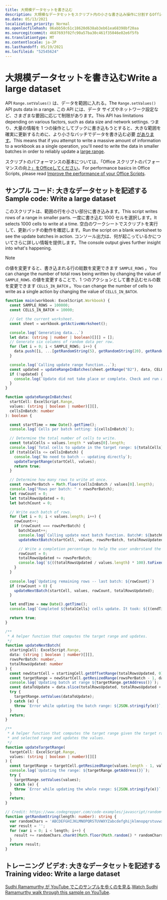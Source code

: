 ```yaml
---
title: 大規模データセットを書き込む
description: 大規模なデータセットをスクリプト内の小さな書き込み操作に分割するOfficeします。
ms.date: 05/13/2021
localization_priority: Normal
ms.openlocfilehash: 06abb58c61c18620d638ab3eb61ea68398bf20aa
ms.sourcegitcommit: 4687693f02fc90a57ba30c461f35046e02e6f5fb
ms.translationtype: MT
ms.contentlocale: ja-JP
ms.lasthandoff: 05/19/2021
ms.locfileid: "52545624"
---
```

# <a name="write-a-large-dataset"></a><span data-ttu-id="b4f21-103">大規模データセットを書き込む</span><span class="sxs-lookup"><span data-stu-id="b4f21-103">Write a large dataset</span></span>

<span data-ttu-id="b4f21-104">API `Range.setValues()` は、データを範囲に入れる。</span><span class="sxs-lookup"><span data-stu-id="b4f21-104">The `Range.setValues()` API puts data in a range.</span></span> <span data-ttu-id="b4f21-105">この API には、データ サイズやネットワーク設定など、さまざまな要因に応じて制限があります。</span><span class="sxs-lookup"><span data-stu-id="b4f21-105">This API has limitations depending on various factors, such as data size and network settings.</span></span> <span data-ttu-id="b4f21-106">つまり、大量の情報を 1 つの操作としてブックに書き込もうとすると、大きな範囲を確実に更新するために、より小さなバッチでデータを書き込む必要 [があります](../../testing/platform-limits.md)。</span><span class="sxs-lookup"><span data-stu-id="b4f21-106">This means that if you attempt to write a massive amount of information to a workbook as a single operation, you'll need to write the data in smaller batches in order to reliably update a [large range](../../testing/platform-limits.md).</span></span>

<span data-ttu-id="b4f21-107">スクリプトのパフォーマンスの基本については、「Office スクリプトのパフォーマンスの向上[」をOfficeしてください](../../develop/web-client-performance.md)。</span><span class="sxs-lookup"><span data-stu-id="b4f21-107">For performance basics in Office Scripts, please read [Improve the performance of your Office Scripts](../../develop/web-client-performance.md).</span></span>

## <a name="sample-code-write-a-large-dataset"></a><span data-ttu-id="b4f21-108">サンプル コード: 大きなデータセットを記述する</span><span class="sxs-lookup"><span data-stu-id="b4f21-108">Sample code: Write a large dataset</span></span>

<span data-ttu-id="b4f21-109">このスクリプトは、範囲の行を小さい部分に書き込みます。</span><span class="sxs-lookup"><span data-stu-id="b4f21-109">This script writes rows of a range in smaller parts.</span></span> <span data-ttu-id="b4f21-110">一度に書き込む 1000 セルを選択します。</span><span class="sxs-lookup"><span data-stu-id="b4f21-110">It selects 1000 cells to write at a time.</span></span> <span data-ttu-id="b4f21-111">空白のワークシートでスクリプトを実行して、更新バッチの動作を確認します。</span><span class="sxs-lookup"><span data-stu-id="b4f21-111">Run the script on a blank worksheet to see the update batches in action.</span></span> <span data-ttu-id="b4f21-112">コンソール出力は、何が起こっているかについてさらに詳しい情報を提供します。</span><span class="sxs-lookup"><span data-stu-id="b4f21-112">The console output gives further insight into what's happening.</span></span>

> [!NOTE]
> <span data-ttu-id="b4f21-113">の値を変更すると、書き込まれる行の総数を変更できます `SAMPLE_ROWS` 。</span><span class="sxs-lookup"><span data-stu-id="b4f21-113">You can change the number of total rows being written by changing the value of `SAMPLE_ROWS`.</span></span> <span data-ttu-id="b4f21-114">の値を変更することで、1 つのアクションとして書き込むセルの数を変更できます `CELLS_IN_BATCH` 。</span><span class="sxs-lookup"><span data-stu-id="b4f21-114">You can change the number of cells to write as a single action by changing the value of `CELLS_IN_BATCH`.</span></span>

```TypeScript
function main(workbook: ExcelScript.Workbook) {
  const SAMPLE_ROWS = 100000;
  const CELLS_IN_BATCH = 10000;

  // Get the current worksheet.
  const sheet = workbook.getActiveWorksheet();

  console.log(`Generating data...`)
  let data: (string | number | boolean)[][] = [];
  // Generate six columns of random data per row. 
  for (let i = 0; i < SAMPLE_ROWS; i++) {
    data.push([i, ...[getRandomString(5), getRandomString(20), getRandomString(10), Math.random()], "Sample data"]);
  }

  console.log(`Calling update range function...`);
  const updated = updateRangeInBatches(sheet.getRange("B2"), data, CELLS_IN_BATCH);
  if (!updated) {
    console.log(`Update did not take place or complete. Check and run again.`);
  }
}

function updateRangeInBatches(
  startCell: ExcelScript.Range,
  values: (string | boolean | number)[][],
  cellsInBatch: number
): boolean {

  const startTime = new Date().getTime();
  console.log(`Cells per batch setting: ${cellsInBatch}`);

  // Determine the total number of cells to write.
  const totalCells = values.length * values[0].length;
  console.log(`Total cells to update in the target range: ${totalCells}`);
  if (totalCells <= cellsInBatch) {
    console.log(`No need to batch -- updating directly`);
    updateTargetRange(startCell, values);
    return true;
  }

  // Determine how many rows to write at once.
  const rowsPerBatch = Math.floor(cellsInBatch / values[0].length);
  console.log("Rows per batch: " + rowsPerBatch);
  let rowCount = 0;
  let totalRowsUpdated = 0;
  let batchCount = 0;

  // Write each batch of rows.
  for (let i = 0; i < values.length; i++) {
    rowCount++;
    if (rowCount === rowsPerBatch) {
      batchCount++;
      console.log(`Calling update next batch function. Batch#: ${batchCount}`);
      updateNextBatch(startCell, values, rowsPerBatch, totalRowsUpdated);

      // Write a completion percentage to help the user understand the progress.
      rowCount = 0;
      totalRowsUpdated += rowsPerBatch;
      console.log(`${((totalRowsUpdated / values.length) * 100).toFixed(1)}% Done`);
    }
  }
  
  console.log(`Updating remaining rows -- last batch: ${rowCount}`)
  if (rowCount > 0) {
    updateNextBatch(startCell, values, rowCount, totalRowsUpdated);
  }

  let endTime = new Date().getTime();
  console.log(`Completed ${totalCells} cells update. It took: ${((endTime - startTime) / 1000).toFixed(6)} seconds to complete. ${((((endTime  - startTime) / 1000)) / cellsInBatch).toFixed(8)} seconds per ${cellsInBatch} cells-batch.`);

  return true;
}

/**
 * A helper function that computes the target range and updates. 
 */
function updateNextBatch(
  startingCell: ExcelScript.Range,
  data: (string | boolean | number)[][],
  rowsPerBatch: number,
  totalRowsUpdated: number
) {
  const newStartCell = startingCell.getOffsetRange(totalRowsUpdated, 0);
  const targetRange = newStartCell.getResizedRange(rowsPerBatch - 1, data[0].length - 1);
  console.log(`Updating batch at range ${targetRange.getAddress()}`);
  const dataToUpdate = data.slice(totalRowsUpdated, totalRowsUpdated + rowsPerBatch);
  try {
    targetRange.setValues(dataToUpdate);
  } catch (e) {
    throw `Error while updating the batch range: ${JSON.stringify(e)}`;
  }
  return;
}

/**
 * A helper function that computes the target range given the target range's starting cell
 * and selected range and updates the values.
 */
function updateTargetRange(
  targetCell: ExcelScript.Range,
  values: (string | boolean | number)[][]
) {
  const targetRange = targetCell.getResizedRange(values.length - 1, values[0].length - 1);
  console.log(`Updating the range: ${targetRange.getAddress()}`);
  try {
    targetRange.setValues(values);
  } catch (e) {
    throw `Error while updating the whole range: ${JSON.stringify(e)}`;
  }
  return;
}

// Credit: https://www.codegrepper.com/code-examples/javascript/random+text+generator+javascript
function getRandomString(length: number): string {
  var randomChars = 'ABCDEFGHIJKLMNOPQRSTUVWXYZabcdefghijklmnopqrstuvwxyz0123456789';
  var result = '';
  for (var i = 0; i < length; i++) {
    result += randomChars.charAt(Math.floor(Math.random() * randomChars.length));
  }
  return result;
}
```

## <a name="training-video-write-a-large-dataset"></a><span data-ttu-id="b4f21-115">トレーニング ビデオ: 大きなデータセットを記述する</span><span class="sxs-lookup"><span data-stu-id="b4f21-115">Training video: Write a large dataset</span></span>

<span data-ttu-id="b4f21-116">[Sudhi Ramamurthy が YouTube でこのサンプルを歩くのを見る](https://youtu.be/BP9Kp0Ltj7U).</span><span class="sxs-lookup"><span data-stu-id="b4f21-116">[Watch Sudhi Ramamurthy walk through this sample on YouTube](https://youtu.be/BP9Kp0Ltj7U).</span></span>

